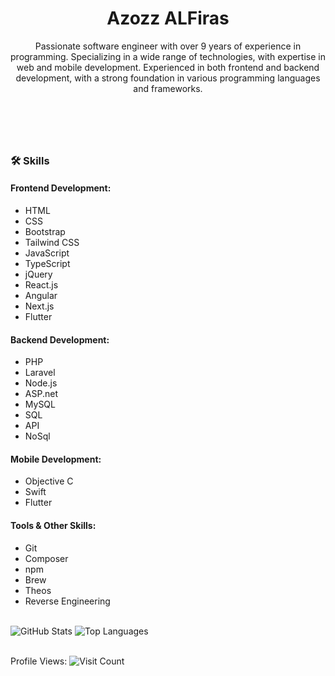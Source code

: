 <!DOCTYPE html>
<html lang="en">
<head>
<meta charset="UTF-8">
<meta name="viewport" content="width=device-width, initial-scale=1.0">
</head>
<body>

<header>
  <h1>Azozz ALFiras</h1>
  <p>Passionate software engineer with over 9 years of experience in programming. Specializing in a wide range of technologies, with expertise in web and mobile development. Experienced in both frontend and backend development, with a strong foundation in various programming languages and frameworks.</p>
</header>
<br>
<section>
  <h3>🛠 Skills</h3>

  <h4>Frontend Development:</h4>
  <ul>
    <li>HTML</li>
    <li>CSS</li>
    <li>Bootstrap</li>
    <li>Tailwind CSS</li>
    <li>JavaScript</li>
    <li>TypeScript</li>
    <li>jQuery</li>
    <li>React.js</li>
    <li>Angular</li>
    <li>Next.js</li>
    <li>Flutter</li>
  </ul>

  <h4>Backend Development:</h4>
  <ul>
    <li>PHP</li>
    <li>Laravel</li>
    <li>Node.js</li>
    <li>ASP.net</li>
    <li>MySQL</li>
    <li>SQL</li>
    <li>API</li>
    <li>NoSql</li>
  </ul>

  <h4>Mobile Development:</h4>
  <ul>
    <li>Objective C</li>
    <li>Swift</li>
    <li>Flutter</li>
  </ul>

  <h4>Tools & Other Skills:</h4>
  <ul>
    <li>Git</li>
    <li>Composer</li>
    <li>npm</li>
    <li>Brew</li>
    <li>Theos</li>
    <li>Reverse Engineering</li>
  </ul>
</section>
<br>
<section>
  <img src="https://github-readme-stats.vercel.app/api?username=AzozzALFiras&hide=contribs&show_icons=true&theme=dark" alt="GitHub Stats">
  <img src="https://github-readme-stats.vercel.app/api/top-langs/?username=AzozzALFiras&layout=compact&theme=dark" alt="Top Languages">
</section>
<br>
<footer>
  <p>Profile Views: <img src="https://komarev.com/ghpvc/?username=AzozzALFiras" alt="Visit Count"></p>
</footer>

</body>
</html>
